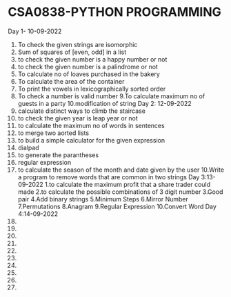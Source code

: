 # CSA0838-PYTHON PROGRAMMING
Day 1- 10-09-2022
1. To check the given strings are isomorphic
2. Sum of squares of [even, odd] in a list
3. to check the given number is a happy number or not
4. to check the given number is a palindrome or not
5. To calculate no of loaves purchased in the bakery
6. To calculate the area of the container
7. To print the vowels in lexicographically sorted order
8. To check a number is valid number
9.To calculate maximum no of guests in a party
10.modification of string
Day 2: 12-09-2022
1. calculate distinct ways to climb the staircase
2. to check the given year is leap year or not
3. to calculate the maximum no of words in sentences
4. to merge two aorted lists
5. to build a simple calculator for the given expression
6.  dialpad
7. to generate the parantheses
8. regular expression
9. to calculate the season of the month and date given by the user
10.Write a program to remove words that are common in two strings
Day 3:13-09-2022
1.to calculate the maximum profit that a share trader could made
2.to calculate the possible combinations of 3 digit number
3.Good pair
4.Add binary strings
5.Minimum Steps
6.Mirror Number
7.Permutations 
8.Anagram
9.Regular Expression
10.Convert Word
Day 4:14-09-2022
1.
2.
3.
4.
5.
6.
7.
8.
9.
10.
